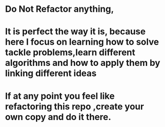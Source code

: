# Do Not Refactor anything,

# It is perfect the way it is, because here I focus on learning how to solve tackle problems,learn different algorithms and how to apply them by linking different ideas

# If at any point you feel like refactoring this repo ,create your own copy and do it there.